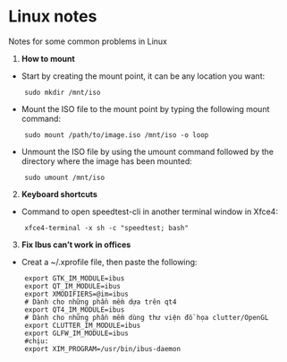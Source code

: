 Linux notes
================
Notes for some common problems in Linux

1. **How to mount**
- Start by creating the mount point, it can be any location you want:
```
	sudo mkdir /mnt/iso
```
- Mount the ISO file to the mount point by typing the following mount command:
```
	sudo mount /path/to/image.iso /mnt/iso -o loop
```
- Unmount the ISO file by using the umount command followed by the directory where the image has been mounted:
```
	sudo umount /mnt/iso
```
2. **Keyboard shortcuts**
- Command to open speedtest-cli in another terminal window in Xfce4:
```
	xfce4-terminal -x sh -c "speedtest; bash"
```

3. **Fix Ibus can’t work in offices**
- Creat a ~/.xprofile file, then paste the following:
```
	export GTK_IM_MODULE=ibus	
	export QT_IM_MODULE=ibus
	export XMODIFIERS=@im=ibus
	# Dành cho những phần mềm dựa trên qt4
	export QT4_IM_MODULE=ibus
	# Dành cho những phần mềm dùng thư viện đồ họa clutter/OpenGL
	export CLUTTER_IM_MODULE=ibus
	export GLFW_IM_MODULE=ibus
	#chịu:
	export XIM_PROGRAM=/usr/bin/ibus-daemon
```
